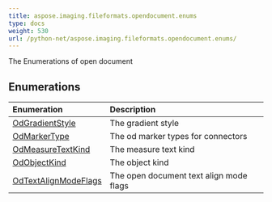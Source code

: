 ```yaml
---
title: aspose.imaging.fileformats.opendocument.enums
type: docs
weight: 530
url: /python-net/aspose.imaging.fileformats.opendocument.enums/
---
```



The Enumerations of open document

## **Enumerations**
|**Enumeration**|**Description**|
| :- | :- |
|[OdGradientStyle](/imaging/python-net/aspose.imaging.fileformats.opendocument.enums/odgradientstyle/)|The gradient style|
|[OdMarkerType](/imaging/python-net/aspose.imaging.fileformats.opendocument.enums/odmarkertype/)|The od marker types for connectors|
|[OdMeasureTextKind](/imaging/python-net/aspose.imaging.fileformats.opendocument.enums/odmeasuretextkind/)|The measure text kind|
|[OdObjectKind](/imaging/python-net/aspose.imaging.fileformats.opendocument.enums/odobjectkind/)|The object kind|
|[OdTextAlignModeFlags](/imaging/python-net/aspose.imaging.fileformats.opendocument.enums/odtextalignmodeflags/)|The open document text align mode flags|
